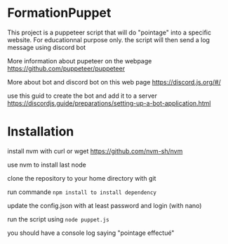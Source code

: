 # FormationPuppet
This project is a puppeteer script that will do "pointage" into a specific website.
For educationnal purpose only.
the script will then send a log message using discord bot

More information about pupeteer on the webpage
https://github.com/puppeteer/puppeteer

More about bot and discord bot on this web page
https://discord.js.org/#/ 

use this guid to create the bot and add it to a server
https://discordjs.guide/preparations/setting-up-a-bot-application.html

# Installation

install nvm with curl or wget https://github.com/nvm-sh/nvm

use nvm to install last node

clone the repository to your home directory with git

run commande  `npm install to install dependency `

update the config.json with at least password and login (with nano)

run the script using  `node puppet.js `

you should have a console log saying "pointage effectué"





